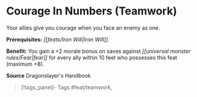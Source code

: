 ﻿---
cssclass: [feats]

---
# Courage In Numbers (Teamwork)

Your allies give you courage when you face an enemy as one.

**Prerequisites:** _[[feats/Iron Will|Iron Will]]_.

**Benefit:** You gain a +2 morale bonus on saves against _[[universal monster rules/Fear|fear]]_ for every ally within 10 feet who possesses this feat (maximum +8).

**Source** Dragonslayer's Handbook
>[!tags_panel]- Tags
> #feat/teamwork, 